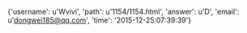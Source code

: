 {'username': u'Wvivi', 'path': u'1154/1154.html', 'answer': u'D', 'email': u'dongwei185@qq.com', 'time': '2015-12-25:07:39:39'}